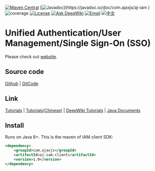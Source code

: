 [![Maven Central](https://img.shields.io/maven-central/v/com.ajaxjs/aj-iam-client?label=Latest%20Release)](https://central.sonatype.com/artifact/com.ajaxjs/ajaxjs-util)
[![Javadoc](https://img.shields.io/badge/javadoc-1.0-brightgreen.svg?)](https://javadoc.io/doc/com.ajaxjs/aj-iam )
![coverage](https://img.shields.io/badge/coverage-80%25-yellowgreen.svg?maxAge=2592000)
[![License](https://img.shields.io/badge/license-Apache--2.0-green.svg?longCache=true&style=flat)](http://www.apache.org/licenses/LICENSE-2.0.txt)
[![Ask DeepWiki](https://deepwiki.com/badge.svg)](https://deepwiki.com/lightweight-component/aj-iam)
[![Email](https://img.shields.io/badge/Contact--me-Email-orange.svg)](mailto:frank@ajaxjs.com)
[![中文](https://img.shields.io/badge/lang-中文-red)](./README.zh-CN.md)

# Unified Authentication/User Management/Single Sign-On (SSO)

Please check out [website](https://iam.ajaxjs.com).

## Source code

[Github](https://github.com/lightweight-component/aj-iam) | [GitCode](https://gitcode.com/lightweight-component/aj-iam)

## Link

[Tutorials](https://iam.ajaxjs.com) | [Tutorials(Chinese)](https://iam.ajaxjs.com/cn) | [DeepWiki Tutorials](https://deepwiki.com/lightweight-component/aj-iam) | [Java Documents](https://javadoc.io/doc/com.ajaxjs/aj-iam)

## Install

Runs on Java 8+. This is the maven of IAM client SDK:

```xml
<dependency>
    <groupId>com.ajaxjs</groupId>
    <artifactId>aj-iam-client</artifactId>
    <version>1.0</version>
</dependency>
```